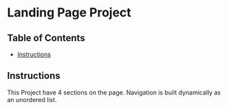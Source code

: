 # Landing Page Project

## Table of Contents

* [Instructions](#instructions)

## Instructions

This Project have 4 sections on the page. Navigation is built dynamically as an unordered list.
